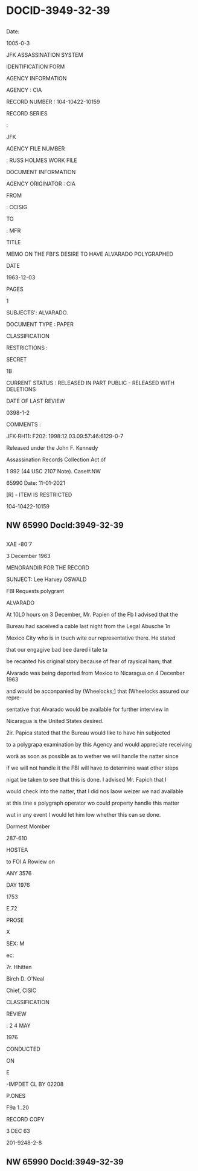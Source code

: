 # DOCID-3949-32-39

##
Date:

1005-0-3

JFK ASSASSINATION SYSTEM

IDENTIFICATION FORM

AGENCY INFORMATION

AGENCY : CIA

RECORD NUMBER : 104-10422-10159

RECORD SERIES

:

JFK

AGENCY FILE NUMBER

: RUSS HOLMES WORK FILE

DOCUMENT INFORMATION

AGENCY ORIGINATOR : CIA

FROM

: CCISIG

TO

: MFR

TITLE

MEMO ON THE FBI'S DESIRE TO HAVE ALVARADO POLYGRAPHED

DATE

1963-12-03

PAGES

1

SUBJECTS': ALVARADO.

DOCUMENT TYPE : PAPER

CLASSIFICATION

RESTRICTIONS :

SECRET

1B

CURRENT STATUS : RELEASED IN PART PUBLIC - RELEASED WITH DELETIONS

DATE OF LAST REVIEW

0398-1-2

COMMENTS :

JFK-RH11: F202: 1998:12.03.09:57:46:6129-0-7

Released under the John F. Kennedy

Assassination Records Collection Act of

1 992 (44 USC 2107 Note). Case#:NW

65990 Date: 11-01-2021

[R] - ITEM IS RESTRICTED

104-10422-10159

NW 65990 Docld:3949-32-39
---

##
XAE -80'7

3 December 1963

MENORANDIR FOR THE RECORD

SUNJECT: Lee Harvey OSWALD

FBI Requests polygrant

ALVARADO

At 10L0 hours on 3 December, Mr. Papien of the Fb I advised that the

Bureau had saceived a cable last night from the Legal Abusche 1n

Mexico City who is in touch wite our representative there. He stated

that our engagive bad bee dared i tale ta

be recanted his criginal story because of fear of raysical ham; that

Alvarado was being deported from Mexico to Nicaragua on 4 Decenber 1963

and would be acconpanied by (Wheelocks;] that (Wheelocks assured our repre-

sentative that Alvarado would be available for further interview in

Nicaragua is the United States desired.

2ir. Papica stated that the Bureau would like to have hin subjected

to a polygrapa examination by this Agency and would appreciate receiving

worä as soon as possible as to wether we will handle the natter since

if we will not handle it the FBI will have to determine waat other steps

nigat be taken to see that this is done. I advised Mr. Fapich that I

would check into the natter, that I did nos laow weizer we nad available

at this tine a polygraph operator wo could property handle this matter

wut in any event I would let him low whether this can se done.

Dormest Momber

287-610

HOSTEA

to FOl A Rowiew on

ANY 3576

DAY 1976

1753

E.72

PROSE

X

SEX: M

ec:

7r. Hhitten

Birch D. O'Neal

Chief, CISIC

CLASSIFICATION

REVIEW

: 2 4 MAY

1976

CONDUCTED

ON

E

-IMPDET CL BY 02208

P.ONES

F9a 1..20

RECORD COPY

3 DEC 63

201-9248-2-8

NW 65990 Docld:3949-32-39
---


